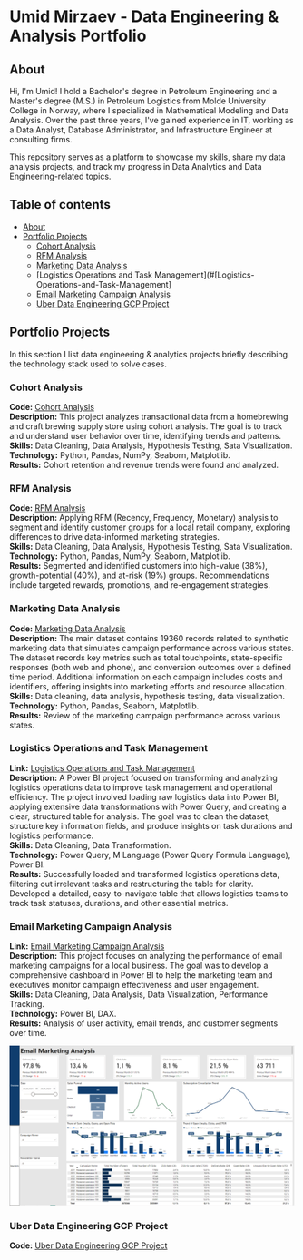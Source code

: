 # Umid Mirzaev - Data Engineering & Analysis Portfolio

## About
Hi, I'm Umid!
I hold a Bachelor's degree in Petroleum Engineering and a Master's degree (M.S.) in Petroleum Logistics from Molde University College in Norway, where I specialized in Mathematical Modeling and Data Analysis. Over the past three years, I've gained experience in IT, working as a Data Analyst, Database Administrator, and Infrastructure Engineer at consulting firms.

This repository serves as a platform to showcase my skills, share my data analysis projects, and track my progress in Data Analytics and Data Engineering-related topics.

## Table of contents
- [About](#about)
- [Portfolio Projects](#portfolio-projects)
  + [Cohort Analysis](#Cohort-Analysis)
  + [RFM Analysis](#RFM-Analysis)
  + [Marketing Data Analysis](#Marketing-Data-Analysis)
  + [Logistics Operations and Task Management](#[Logistics-Operations-and-Task-Management]
  + [Email Marketing Campaign Analysis](#Email-Marketing-Campaign-Analysis)
  + [Uber Data Engineering GCP Project](#Uber-Data-Engineering-GCP-Project)


## Portfolio Projects
In this section I list data engineering & analytics projects briefly describing the technology stack used to solve cases.

### Cohort Analysis
**Code:** [Cohort Analysis](https://github.com/umidmirzaev/data_engineering_analysis_portfolio/blob/main/Cohort%20Analysis.ipynb)  
**Description:** This project analyzes transactional data from a homebrewing and craft brewing supply store using cohort analysis. The goal is to track and understand user behavior over time, identifying trends and patterns.  
**Skills:** Data Cleaning, Data Analysis, Hypothesis Testing, Sata Visualization.  
**Technology:** Python, Pandas, NumPy, Seaborn, Matplotlib.  
**Results:** Cohort retention and revenue trends were found and analyzed.

### RFM Analysis
**Code:** [RFM Analysis](https://github.com/umidmirzaev/data_engineering_analysis_portfolio/blob/main/RFM%20Analysis.ipynb)  
**Description:** Applying RFM (Recency, Frequency, Monetary) analysis to segment and identify customer groups for a local retail company, exploring differences to drive data-informed marketing strategies.   
**Skills:** Data Cleaning, Data Analysis, Hypothesis Testing, Sata Visualization.  
**Technology:** Python, Pandas, NumPy, Seaborn, Matplotlib.  
**Results:** Segmented and identified customers into high-value (38%), growth-potential (40%), and at-risk (19%) groups. Recommendations include targeted rewards, promotions, and re-engagement strategies.  

### Marketing Data Analysis
**Code:** [Marketing Data Analysis](https://github.com/umidmirzaev/data_analysis_portfolio/blob/main/Marketing%20Data%20Analysis.ipynb)  
**Description:** The main dataset contains 19360 records related to synthetic marketing data that simulates campaign performance across various states. The dataset records key metrics such as total touchpoints, state-specific responses (both web and phone), and conversion outcomes over a defined time period. Additional information on each campaign includes costs and identifiers, offering insights into marketing efforts and resource allocation.     
**Skills:** Data cleaning, data analysis, hypothesis testing, data visualization.   
**Technology:** Python, Pandas, Seaborn, Matplotlib.  
**Results:** Review of the marketing campaign performance across various states. 

### Logistics Operations and Task Management
**Link:** [Logistics Operations and Task Management](https://github.com/umidmirzaev/logistics-operations)  
**Description:** A Power BI project focused on transforming and analyzing logistics operations data to improve task management and operational efficiency. The project involved loading raw logistics data into Power BI, applying extensive data transformations with Power Query, and creating a clear, structured table for analysis. The goal was to clean the dataset, structure key information fields, and produce insights on task durations and logistics performance.   
**Skills:** Data Cleaning, Data Transformation.  
**Technology:** Power Query, M Language (Power Query Formula Language), Power BI.  
**Results:**  Successfully loaded and transformed logistics operations data, filtering out irrelevant tasks and restructuring the table for clarity. Developed a detailed, easy-to-navigate table that allows logistics teams to track task statuses, durations, and other essential metrics.  

### Email Marketing Campaign Analysis
**Link:** [Email Marketing Campaign Analysis](https://github.com/umidmirzaev/Email-Marketing-Campaign-Analysis)   
**Description:** This project focuses on analyzing the performance of email marketing campaigns for a local business. The goal was to develop a comprehensive dashboard in Power BI to help the marketing team and executives monitor campaign effectiveness and user engagement.    
**Skills:** Data Cleaning, Data Analysis, Data Visualization, Performance Tracking.  
**Technology:** Power BI, DAX.  
**Results:** Analysis of user activity, email trends, and customer segments over time.  

![screen1](https://github.com/umidmirzaev/Email-Marketing-Campaign-Analysis/blob/main/Overview.png)


### Uber Data Engineering GCP Project
**Code:** [Uber Data Engineering GCP Project](https://github.com/umidmirzaev/uber-etl)





